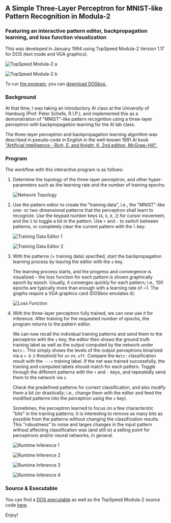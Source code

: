 ## A Simple Three-Layer Perceptron for MNIST-like Pattern Recognition in Modula-2

### Featuring an interactive pattern editor, backpropagation learning, and loss function visualization

This was developed in January 1994 using TopSpeed Modula-2 Version
1.17 for DOS (text mode and VGA graphics).

![TopSpeed Modula-2 a](pics/Capture-1.png)

![TopSpeed Modula-2 b](pics/Capture-2.png)

To run [the program](m2/NEURONAL.EXE), you can [download
DOSbox.](https://www.dosbox.com/download.php?main=1)

### Background

At that time, I was taking an introductory AI class at the University
of Hamburg (Prof. Peter Schefe, R.I.P.), and implemented this as a
demonstration of "MNIST"-like pattern recognition using a three-layer
perceptron with backpropagation learning for the AI lab class.

The three-layer perceptron and backpropagation learning algorithm was
described in pseudo-code in English in the well-known 1991 AI book
["Artificial Intelligence - Rich, E. and Knight, K, 2nd edition,
McGraw-Hill".](https://books.google.com/books/about/Artificial_Intelligence.html?id=6P6jPwAACAAJ)

### Program 

The workflow with this interactive program is as follows: 

1. Determine the topology of the three-layer perceptron, and other
   hyper-parameters such as the learning rate and the number of
   training epochs:

   ![Network Topology](pics/Capture-8.png)

2. Use the pattern editor to create the "training data", i.e., the
   "MNIST"-like one- or two-dimensional patterns that the perceptron
   shall learn to recognize. Use the keypad number keys (`4`, `6`,
   `8`, `2`) for cursor movement, and the `5` to toggle a bit in the
   pattern.  Use `+` and `-` to switch between patterns, or completely
   clear the current pattern with the `l` key:

   ![Training Data Editor 1](pics/Capture-9.png)

   ![Training Data Editor 2](pics/Capture-10.png)

4. With the patterns (= training data) specified, start the
   backpropagation learning process by leaving the editor with the `e`
   key.

   The learning process starts, and the progress and convergence is
   visualized - the loss function for each pattern is shown
   graphically epoch by epoch. Usually, it converges quickly for each
   pattern; i.e., 100 epochs are typically more than enough with a
   learning rate of ~1. The graphs require a VGA graphics card (DOSbox
   emulates it):

   ![Loss Function](pics/Capture-11.png)

6. With the three-layer perceptron fully trained, we can now use it
   for inference. After training for the requested number of epochs,
   the program returns to the pattern editor.

   We can now recall the individual training patterns and send them to
   the perceptron with the `s` key; the editor then shows the ground
   truth training label as well as the output computed by the network
   under `Netz:`. This simply shows the levels of the output
   perceptrons binarized via a `> 0.5` threshold for `on`
   vs. `off`. Compare the `Netz:` classification result with the
   `--->` training label. If the net was trained successfully, the
   training and computed labels should match for each pattern. Toggle
   through the different patterns with the `+` and `-` keys, and
   repeatedly send them to the network via `s`.
   
   Check the predefined patterns for correct classification, and also
   modify them a bit (or drastically; i.e., change them with the
   editor and feed the modified patterns into the perceptron using the 
   `s` key).

   Sometimes, the perceptron learned to focus on a few characterstic
   "bits" in the training patterns; it is interesting to remove as
   many bits as possible from the patterns without changing the
   classification results. This "robustness" to noise and larges
   changes in the input pattern without affecting classification was
   (and still is) a selling point for perceptrons and/or neural
   networks, in general.

   ![Runtime Inference 1](pics/Capture-12.png)

   ![Runtime Inference 2](pics/Capture-16.png)

   ![Runtime Inference 3](pics/Capture-18.png)

   ![Runtime Inference 4](pics/Capture-20.png)

### Source & Executable 

You can find a [DOS executable](m2/NEURONAL.EXE) as well as the
TopSpeed Modula-2 source code [here](m2/NEURONAL.MOD).

Enjoy! 




